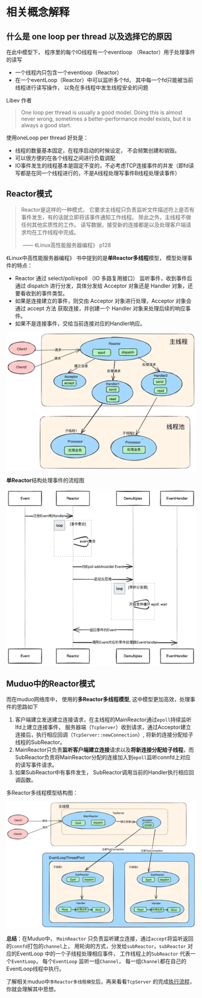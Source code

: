 #  相关概念解释

## 什么是 one loop per thread 以及选择它的原因

在此中模型下， 程序里的每个IO线程有一个eventloop （Reactor）用于处理事件的读写

- 一个线程内只包含一个eventloop（Reactor）
- 在一个eventLoop（Reactor）中可以监听多个fd， 其中每一个fd只能被当前线程进行读写操作， 以免在多线程中发生线程安全的问题

Libev 作者

> One loop per  thread is  usually  a good model. Doing this is almost never wrong, sometimes a better-performance model exists, but it is always a good start.

使用oneLoop per thread 好处是：

- 线程的数量基本固定，在程序启动的时候设定， 不会频繁创建和销毁。
- 可以很方便的在各个线程之间进行负载调配
- IO事件发生的线程基本是固定不变的，不必考虑TCP连接事件的并发（即fd读写都是在同一个线程进行的，不是A线程处理写事件B线程处理读事件）

## Reactor模式

> Reactor是这样的一种模式， 它要求主线程只负责监听文件描述符上是否有事件发生，有的话就立即将该事件通知工作线程。 除此之外，主线程不做任何其他实质性的工作。 读写数据，接受新的连接都是以及处理客户端请求均在工作线程中完成。
>
> ​								—— 《Linux高性能服务器编程》 p128

《Linux中高性能服务器编程》 书中提到的是**单Reactor多线程**模型， 模型处理事件的特点：

- Reactor 通过 select/poll/epoll （IO 多路复用接口） 监听事件，收到事件后通过 dispatch 进行分发，具体分发给 Acceptor 对象还是 Handler 对象，还要看收到的事件类型。
- 如果是连接建立的事件，则交由 Acceptor 对象进行处理，Acceptor 对象会通过 accept 方法 获取连接，并创建一个 Handler 对象来处理后续的响应事件。
- 如果不是连接事件，交给当前连接对应的Handler响应。

![](./assets/oneReactor.png)



**单Reactor**结构处理事件的流程图

![](./assets/Reactor03.png)



## Muduo中的Reactor模式

而在muduo网络库中， 使用的**多Reactor多线程模型**,  这中模型更加高效，处理事件的思路如下

1. 客户端建立发送建立连接请求，在主线程的MainReactor通过`epoll`持续监听lfd上建立连接事件， 服务器端（`TcpServer`）收到请求，通过Acceptor建立连接后，执行相应回调（`TcpServer::newConnection`）, 将新的连接分配给子线程的SubReactor。
2. MainReactor只负责**监听客户端建立连接**请求以及**将新连接分配给子线程**，而SubReactor负责将MainReactor分配的连接加入到`epoll`监听connfd上对应的读写事件请求。
3. 如果SubReactor中有事件发生， SubReactor调用当前的Handler执行相应回调函数。

多Reactor多线程模型结构图：

![](./assets/multiReactor.png)

**总结**：在Muduo中， `MainReactor` 只负责监听建立连接，通过`accept`将监听返回的`connfd`打包的`channel`上， 用轮询的方式，分发给`subReactor`，`subReactor`  对应的EventLoop 中的一个子线程处理相应事件， 工作线程上的`SubReactor` 代表一个`EventLoop`， 每个`EventLoop` 监听一组`Channel`， 每一组`Channel`都在自己的EventLoop线程中执行。

了解相关muduo中`多Reactor多线程模型`后，再来看看`TcpServer` 的完成[执行流程](./chapter5.md)，你就会理解其中思想。






